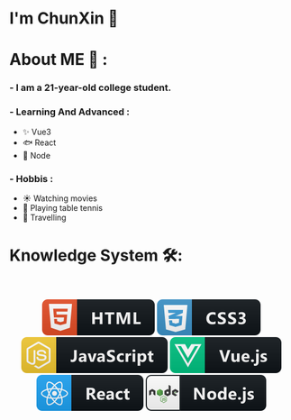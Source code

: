 # I'm ChunXin 👋
# About ME 💬 :
### - I am a 21-year-old college student.
### - Learning And Advanced  :
- ✨ Vue3
- 🐟 React 
- 💎 Node
### - Hobbis :
- ☀️ Watching movies
- 🎾 Playing table tennis 
- 🌴 Travelling
# Knowledge System  🛠:
</br>

<p align="center">

<!-- For more icons please follow  https://github.com/MikeCodesDotNET/ColoredBadges -->
<img src="https://github.com/yudazuizui/yudazuizui/blob/master/assets/html.svg" alt="html">
<img src="https://github.com/yudazuizui/yudazuizui/blob/master/assets/css3.svg" alt="css">
<img src="https://github.com/yudazuizui/yudazuizui/blob/master/assets/js.svg" alt="javascript">
<img src="https://github.com/yudazuizui/yudazuizui/blob/master/assets/vue.svg" alt="vue">
<img src="https://github.com/yudazuizui/yudazuizui/blob/master/assets/react.svg" alt="react">
<img src="https://github.com/yudazuizui/yudazuizui/blob/master/assets/nodejs.svg" alt="node_js">
</br>
